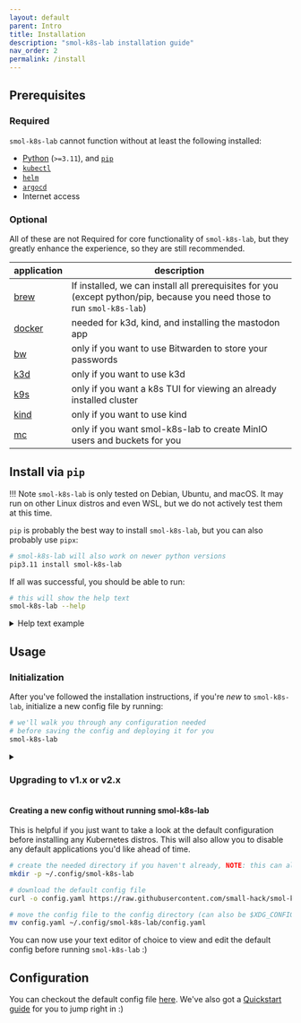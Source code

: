 ```yaml
---
layout: default
parent: Intro
title: Installation
description: "smol-k8s-lab installation guide"
nav_order: 2
permalink: /install
---
```


## Prerequisites

### Required

`smol-k8s-lab` cannot function without at least the following installed:

- [Python](https://www.python.org/downloads/) (`>=3.11`), and [`pip`](https://pip.pypa.io/en/stable/installation/)
- [`kubectl`](https://kubernetes.io/docs/tasks/tools/)
- [`helm`](https://helm.sh/docs/intro/install/)
- [`argocd`](https://argo-cd.readthedocs.io/en/stable/cli_installation/)
- Internet access

### Optional

All of these are not Required for core functionality of `smol-k8s-lab`, but they greatly enhance the experience, so they are still recommended.

| application | description                                                                                                              |
|-------------|--------------------------------------------------------------------------------------------------------------------------|
| [brew]      | If installed, we can install all prerequisites for you (except python/pip, because you need those to run `smol-k8s-lab`) |
| [docker]  | needed for k3d, kind, and installing the mastodon app                                                                    |
| [bw]      | only if you want to use Bitwarden to store your passwords                                                                |
| [k3d]     | only if you want to use k3d                                                                                            |
| [k9s]     | only if you want a k8s TUI for viewing an already installed cluster                                                      |
| [kind]    | only if you want to use kind                                                                                           |
| [mc]      | only if you want smol-k8s-lab to create MinIO users and buckets for you                                                |

## Install via `pip`

!!! Note 
    `smol-k8s-lab` is only tested on Debian, Ubuntu, and macOS. It may run on other Linux distros and even WSL, but we do not actively test them at this time.


`pip` is probably the best way to install `smol-k8s-lab`, but you can also probably use `pipx`:

```bash
# smol-k8s-lab will also work on newer python versions
pip3.11 install smol-k8s-lab
```

If all was successful, you should be able to run:

```bash
# this will show the help text
smol-k8s-lab --help
```

<details>
  <summary>Help text example</summary>

  <a href="/images/screenshots/help_text.svg">
    <img src="/images/screenshots/help_text.svg" alt="Output of smol-k8s-lab --help after cloning the directory and installing the prerequisites.">
  </a>

</details>

## Usage

### Initialization
After you've followed the installation instructions, if you're *new* to `smol-k8s-lab`,  initialize a new config file by running:

```bash
# we'll walk you through any configuration needed
# before saving the config and deploying it for you
smol-k8s-lab
```

<details>
  <summary><h3>Upgrading to v1.x or v2.x</h3></summary>

If you've installed smol-k8s-lab prior to `v1.0.0`, please backup your old configuration, `~/.config/smol-k8s-lab/config.yaml` (or `$XDG_CONFIG_HOME/smol-k8s-lab/config.yaml`), and then remove the file entirely. Then, run the following:

```yaml
# this upgrades smol-k8s-lab
pip3.11 install --upgrade smol-k8s-lab

# this initializes a new configuration
smol-k8s-lab
```

For details on exactly what's changed, please check out the release notes in the [GitHub Releases](https://github.com/small-hack/smol-k8s-lab/releases).

</details>

#### Creating a new config without running smol-k8s-lab
This is helpful if you just want to take a look at the default configuration before installing any Kubernetes distros. This will also allow you to disable any default applications you'd like ahead of time.

```bash
# create the needed directory if you haven't already, NOTE: this can also be in $XDG_CONFIG_HOME/smol-k8s-lab/config.yaml
mkdir -p ~/.config/smol-k8s-lab

# download the default config file
curl -o config.yaml https://raw.githubusercontent.com/small-hack/smol-k8s-lab/main/smol_k8s_lab/config/default_config.yaml

# move the config file to the config directory (can also be $XDG_CONFIG_HOME/smol-k8s-lab/config.yaml)
mv config.yaml ~/.config/smol-k8s-lab/config.yaml
```

You can now use your text editor of choice to view and edit the default config before running `smol-k8s-lab` :)

## Configuration
You can checkout the default config file [here](./smol_k8s_lab/config/default_config.yaml). We've also got a [Quickstart guide](https://small-hack.github.io/smol-k8s-lab/quickstart) for you to jump right in :)


[brew]: https://brew.sh/
[docker]: https://docs.docker.com/engine/install/
[bw]: https://bitwarden.com/help/cli/#download-and-install
[k3d]: https://k3d.io/v5.6.0/#installation
[k9s]: https://k9s.io
[kind]: https://kind.sigs.k8s.io/docs/user/quick-start/#installation
[mc]: https://min.io/docs/minio/linux/reference/minio-mc.html#install-mc
